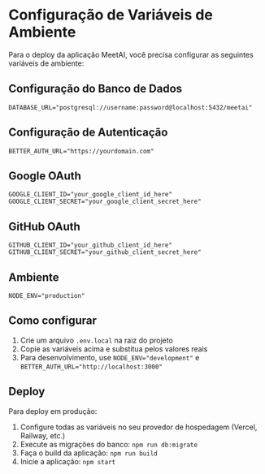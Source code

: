 # Configuração de Variáveis de Ambiente

Para o deploy da aplicação MeetAI, você precisa configurar as seguintes variáveis de ambiente:

## Configuração do Banco de Dados

```
DATABASE_URL="postgresql://username:password@localhost:5432/meetai"
```

## Configuração de Autenticação

```
BETTER_AUTH_URL="https://yourdomain.com"
```

## Google OAuth

```
GOOGLE_CLIENT_ID="your_google_client_id_here"
GOOGLE_CLIENT_SECRET="your_google_client_secret_here"
```

## GitHub OAuth

```
GITHUB_CLIENT_ID="your_github_client_id_here"
GITHUB_CLIENT_SECRET="your_github_client_secret_here"
```

## Ambiente

```
NODE_ENV="production"
```

## Como configurar

1. Crie um arquivo `.env.local` na raiz do projeto
2. Copie as variáveis acima e substitua pelos valores reais
3. Para desenvolvimento, use `NODE_ENV="development"` e `BETTER_AUTH_URL="http://localhost:3000"`

## Deploy

Para deploy em produção:

1. Configure todas as variáveis no seu provedor de hospedagem (Vercel, Railway, etc.)
2. Execute as migrações do banco: `npm run db:migrate`
3. Faça o build da aplicação: `npm run build`
4. Inicie a aplicação: `npm start`
